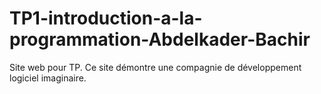 # TP1-introduction-a-la-programmation-Abdelkader-Bachir
Site web pour TP. Ce site démontre une compagnie de développement logiciel imaginaire.


